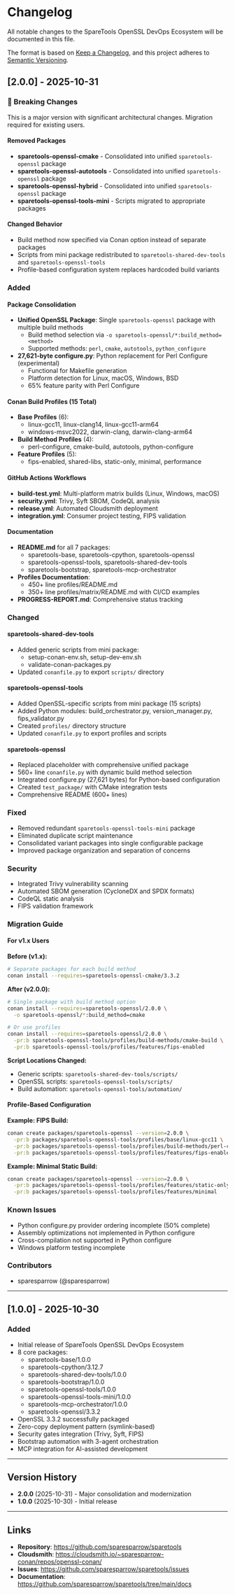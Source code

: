 # Changelog

All notable changes to the SpareTools OpenSSL DevOps Ecosystem will be documented in this file.

The format is based on [Keep a Changelog](https://keepachangelog.com/en/1.0.0/),
and this project adheres to [Semantic Versioning](https://semver.org/spec/v2.0.0.html).

## [2.0.0] - 2025-10-31

### 🚨 Breaking Changes

This is a major version with significant architectural changes. Migration required for existing users.

#### Removed Packages
- **sparetools-openssl-cmake** - Consolidated into unified `sparetools-openssl` package
- **sparetools-openssl-autotools** - Consolidated into unified `sparetools-openssl` package
- **sparetools-openssl-hybrid** - Consolidated into unified `sparetools-openssl` package
- **sparetools-openssl-tools-mini** - Scripts migrated to appropriate packages

#### Changed Behavior
- Build method now specified via Conan option instead of separate packages
- Scripts from mini package redistributed to `sparetools-shared-dev-tools` and `sparetools-openssl-tools`
- Profile-based configuration system replaces hardcoded build variants

### Added

#### Package Consolidation
- **Unified OpenSSL Package**: Single `sparetools-openssl` package with multiple build methods
  - Build method selection via `-o sparetools-openssl/*:build_method=<method>`
  - Supported methods: `perl`, `cmake`, `autotools`, `python_configure`
- **27,621-byte configure.py**: Python replacement for Perl Configure (experimental)
  - Functional for Makefile generation
  - Platform detection for Linux, macOS, Windows, BSD
  - 65% feature parity with Perl Configure

#### Conan Build Profiles (15 Total)
- **Base Profiles** (6):
  - linux-gcc11, linux-clang14, linux-gcc11-arm64
  - windows-msvc2022, darwin-clang, darwin-clang-arm64
- **Build Method Profiles** (4):
  - perl-configure, cmake-build, autotools, python-configure
- **Feature Profiles** (5):
  - fips-enabled, shared-libs, static-only, minimal, performance

#### GitHub Actions Workflows
- **build-test.yml**: Multi-platform matrix builds (Linux, Windows, macOS)
- **security.yml**: Trivy, Syft SBOM, CodeQL analysis
- **release.yml**: Automated Cloudsmith deployment
- **integration.yml**: Consumer project testing, FIPS validation

#### Documentation
- **README.md** for all 7 packages:
  - sparetools-base, sparetools-cpython, sparetools-openssl
  - sparetools-openssl-tools, sparetools-shared-dev-tools
  - sparetools-bootstrap, sparetools-mcp-orchestrator
- **Profiles Documentation**:
  - 450+ line profiles/README.md
  - 350+ line profiles/matrix/README.md with CI/CD examples
- **PROGRESS-REPORT.md**: Comprehensive status tracking

### Changed

#### sparetools-shared-dev-tools
- Added generic scripts from mini package:
  - setup-conan-env.sh, setup-dev-env.sh
  - validate-conan-packages.py
- Updated `conanfile.py` to export `scripts/` directory

#### sparetools-openssl-tools
- Added OpenSSL-specific scripts from mini package (15 scripts)
- Added Python modules: build_orchestrator.py, version_manager.py, fips_validator.py
- Created `profiles/` directory structure
- Updated `conanfile.py` to export profiles and scripts

#### sparetools-openssl
- Replaced placeholder with comprehensive unified package
- 560+ line `conanfile.py` with dynamic build method selection
- Integrated configure.py (27,621 bytes) for Python-based configuration
- Created `test_package/` with CMake integration tests
- Comprehensive README (600+ lines)

### Fixed
- Removed redundant `sparetools-openssl-tools-mini` package
- Eliminated duplicate script maintenance
- Consolidated variant packages into single configurable package
- Improved package organization and separation of concerns

### Security
- Integrated Trivy vulnerability scanning
- Automated SBOM generation (CycloneDX and SPDX formats)
- CodeQL static analysis
- FIPS validation framework

### Migration Guide

#### For v1.x Users

**Before (v1.x):**
```bash
# Separate packages for each build method
conan install --requires=sparetools-openssl-cmake/3.3.2
```

**After (v2.0.0):**
```bash
# Single package with build method option
conan install --requires=sparetools-openssl/2.0.0 \
  -o sparetools-openssl/*:build_method=cmake

# Or use profiles
conan install --requires=sparetools-openssl/2.0.0 \
  -pr:b sparetools-openssl-tools/profiles/build-methods/cmake-build \
  -pr:b sparetools-openssl-tools/profiles/features/fips-enabled
```

**Script Locations Changed:**
- Generic scripts: `sparetools-shared-dev-tools/scripts/`
- OpenSSL scripts: `sparetools-openssl-tools/scripts/`
- Build automation: `sparetools-openssl-tools/automation/`

#### Profile-Based Configuration

**Example: FIPS Build:**
```bash
conan create packages/sparetools-openssl --version=2.0.0 \
  -pr:b packages/sparetools-openssl-tools/profiles/base/linux-gcc11 \
  -pr:b packages/sparetools-openssl-tools/profiles/build-methods/perl-configure \
  -pr:b packages/sparetools-openssl-tools/profiles/features/fips-enabled
```

**Example: Minimal Static Build:**
```bash
conan create packages/sparetools-openssl --version=2.0.0 \
  -pr:b packages/sparetools-openssl-tools/profiles/features/static-only \
  -pr:b packages/sparetools-openssl-tools/profiles/features/minimal
```

### Known Issues
- Python configure.py provider ordering incomplete (50% complete)
- Assembly optimizations not implemented in Python configure
- Cross-compilation not supported in Python configure
- Windows platform testing incomplete

### Contributors
- sparesparrow (@sparesparrow)

---

## [1.0.0] - 2025-10-30

### Added
- Initial release of SpareTools OpenSSL DevOps Ecosystem
- 8 core packages:
  - sparetools-base/1.0.0
  - sparetools-cpython/3.12.7
  - sparetools-shared-dev-tools/1.0.0
  - sparetools-bootstrap/1.0.0
  - sparetools-openssl-tools/1.0.0
  - sparetools-openssl-tools-mini/1.0.0
  - sparetools-mcp-orchestrator/1.0.0
  - sparetools-openssl/3.3.2
- OpenSSL 3.3.2 successfully packaged
- Zero-copy deployment pattern (symlink-based)
- Security gates integration (Trivy, Syft, FIPS)
- Bootstrap automation with 3-agent orchestration
- MCP integration for AI-assisted development

---

## Version History

- **2.0.0** (2025-10-31) - Major consolidation and modernization
- **1.0.0** (2025-10-30) - Initial release

---

## Links

- **Repository**: https://github.com/sparesparrow/sparetools
- **Cloudsmith**: https://cloudsmith.io/~sparesparrow-conan/repos/openssl-conan/
- **Issues**: https://github.com/sparesparrow/sparetools/issues
- **Documentation**: https://github.com/sparesparrow/sparetools/tree/main/docs

